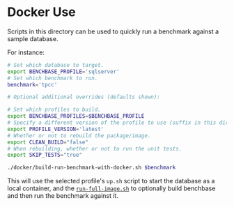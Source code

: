 # Docker Use

Scripts in this directory can be used to quickly run a benchmark against a sample database.

For instance:

```bash
# Set which database to target.
export BENCHBASE_PROFILE='sqlserver'
# Set which benchmark to run.
benchmark='tpcc'

# Optional additional overrides (defaults shown):

# Set which profiles to build.
export BENCHBASE_PROFILES=$BENCHBASE_PROFILE
# Specify a different version of the profile to use (suffix in this directory).
export PROFILE_VERSION='latest'
# Whether or not to rebuild the package/image.
export CLEAN_BUILD="false"
# When rebuilding, whether or not to run the unit tests.
export SKIP_TESTS="true"

./docker/build-run-benchmark-with-docker.sh $benchmark
```

This will use the selected profile's `up.sh` script to start the database as a local container, and the [`run-full-image.sh`](./benchbase/run-full-image.sh) to optionally build benchbase and then run the benchmark against it.

